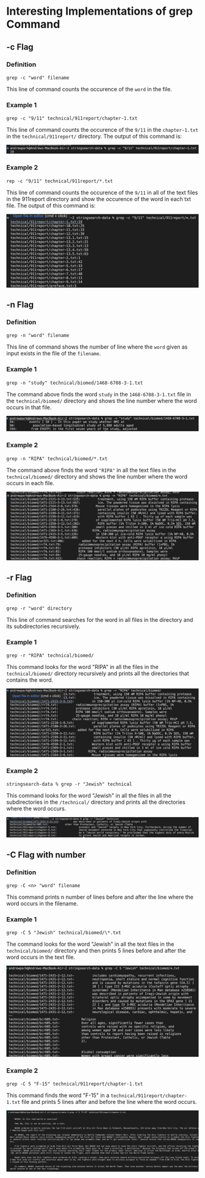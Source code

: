 # Interesting Implementations of grep Command

## -c Flag

### Definition

```
grep -c "word" filename
```

This line of command counts the occurence of the `word` in the file.

### Example 1

```
grep -c "9/11" technical/911report/chapter-1.txt
```

This line of command counts the occurence of the `9/11` in the `chapter-1.txt` in the `technical/911report/` directory. The output of this command is:

![Image](./Lab5//FInd%20Word%20Single.png)

### Example 2

```
rep -c "9/11" technical/911report/*.txt
```

This line of command counts the occurence of the `9/11` in all of the text files in the 911report directory and show the occurence of the word in each txt file. The output of this command is:

![image](./Lab5/Screenshot%202023-05-08%20at%2021.28.49.png)

## -n Flag

### Definition

```
grep -n "word" filename
```

This line of command shows the number of line where the `word` given as input exists in the file of the `filename`.

### Example 1

```
grep -n "study" technical/biomed/1468-6708-3-1.txt
```

The command above finds the word `study` in the `1468-6708-3-1.txt` file in the `technical/biomed/` directory and shows the line number where the word occurs in that file.

![image](./Lab5/Line%20Number%20Singular.png)

### Example 2

```
grep -n "RIPA" technical/biomed/*.txt
```

The command above finds the word `"RIPA"` in all the text files in the `technical/biomed/` directory and shows the line number where the word occurs in each file.

![image](./Lab5/Line%20Number%20Multiple.png)

## -r Flag

### Definition

```
grep -r "word" directory
```

This line of command searches for the word in all files in the directory and its subdirectories recursively.

### Example 1

```
grep -r "RIPA" technical/biomed/
```

This command looks for the word "RIPA" in all the files in the `technical/biomed/` directory recursively and prints all the directories that contains the word.

![image](./Lab5/Recursive%201.png)

### Example 2

```
stringsearch-data % grep -r "Jewish" technical
```

This command looks for the word "Jewish" in all the files in all the subdirectories in the `/technical/` directory and prints all the directories where the word occurs.

![image](./Lab5/Recursive%202.png)

## -C Flag with number

### Definition

```
grep -C <n> "word" filename
```

This command prints n number of lines before and after the line where the word occurs in the filename.

### Example 1

```
grep -C 5 "Jewish" technical/biomed/\*.txt

```

The command looks for the word "Jewish" in all the text files in the `technical/biomed/` directory and then prints 5 lines before and after the word occurs in the text file.

![image](./Lab5/five%20lines.png)

### Example 2

```
grep -C 5 "F-15" technical/911report/chapter-1.txt
```

This command finds the word "F-15" in a `technical/911report/chapter-1.txt` file and prints 5 lines after and before the line where the word occurs.

![image](./Lab5//Five%20Lines%20in%20Single%20File.png)
